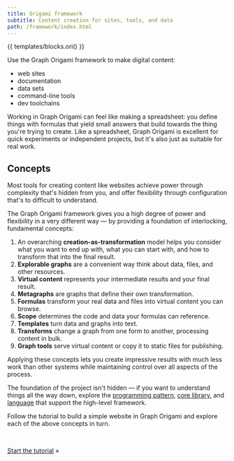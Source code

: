 ```yaml
---
title: Origami framework
subtitle: Content creation for sites, tools, and data
path: /framework/index.html
---
```


{{ templates/blocks.ori() }}

Use the Graph Origami framework to make digital content:

- web sites
- documentation
- data sets
- command-line tools
- dev toolchains

Working in Graph Origami can feel like making a spreadsheet: you define things with formulas that yield small answers that build towards the thing you're trying to create. Like a spreadsheet, Graph Origami is excellent for quick experiments or independent projects, but it's also just as suitable for real work.

## Concepts

Most tools for creating content like websites achieve power through complexity that's hidden from you, and offer flexibility through configuration that's to difficult to understand.

The Graph Origami framework gives you a high degree of power and flexibility in a very different way — by providing a foundation of interlocking, fundamental concepts:

1. An overarching **creation-as-transformation** model helps you consider what you want to end up with, what you can start with, and how to transform that into the final result.
1. **Explorable graphs** are a convenient way think about data, files, and other resources.
1. **Virtual content** represents your intermediate results and your final result.
1. **Metagraphs** are graphs that define their own transformation.
1. **Formulas** transform your real data and files into virtual content you can browse.
1. **Scope** determines the code and data your formulas can reference.
1. **Templates** turn data and graphs into text.
1. **Transforms** change a graph from one form to another, processing content in bulk.
1. **Graph tools** serve virtual content or copy it to static files for publishing.

Applying these concepts lets you create impressive results with much less work than other systems while maintaining control over all aspects of the process.

The foundation of the project isn't hidden — if you want to understand things all the way down, explore the [programming pattern](/pattern), [core library](/core), and [language](language) that support the high-level framework.

Follow the tutorial to build a simple website in Graph Origami and explore each of the above concepts in turn.

&nbsp;

[Start the tutorial](tutorial.html) »
